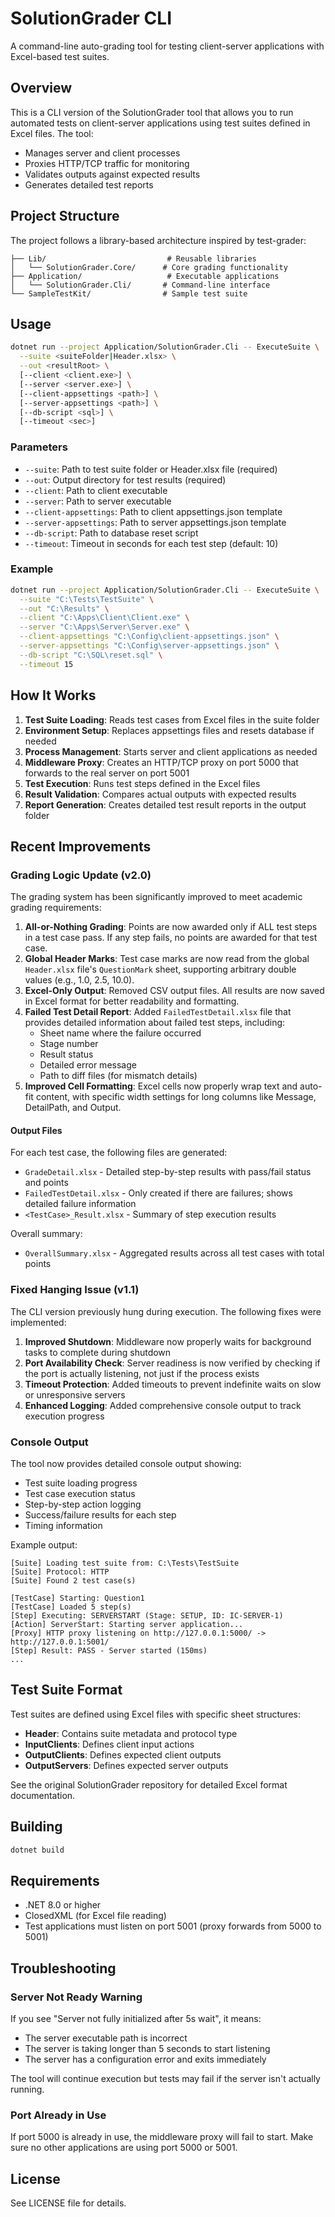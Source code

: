 # SolutionGrader CLI

A command-line auto-grading tool for testing client-server applications with Excel-based test suites.

## Overview

This is a CLI version of the SolutionGrader tool that allows you to run automated tests on client-server applications using test suites defined in Excel files. The tool:

- Manages server and client processes
- Proxies HTTP/TCP traffic for monitoring
- Validates outputs against expected results
- Generates detailed test reports

## Project Structure

The project follows a library-based architecture inspired by test-grader:

```
├── Lib/                           # Reusable libraries
│   └── SolutionGrader.Core/      # Core grading functionality
├── Application/                   # Executable applications
│   └── SolutionGrader.Cli/       # Command-line interface
└── SampleTestKit/                # Sample test suite
```

## Usage

```bash
dotnet run --project Application/SolutionGrader.Cli -- ExecuteSuite \
  --suite <suiteFolder|Header.xlsx> \
  --out <resultRoot> \
  [--client <client.exe>] \
  [--server <server.exe>] \
  [--client-appsettings <path>] \
  [--server-appsettings <path>] \
  [--db-script <sql>] \
  [--timeout <sec>]
```

### Parameters

- `--suite`: Path to test suite folder or Header.xlsx file (required)
- `--out`: Output directory for test results (required)
- `--client`: Path to client executable
- `--server`: Path to server executable
- `--client-appsettings`: Path to client appsettings.json template
- `--server-appsettings`: Path to server appsettings.json template
- `--db-script`: Path to database reset script
- `--timeout`: Timeout in seconds for each test step (default: 10)

### Example

```bash
dotnet run --project Application/SolutionGrader.Cli -- ExecuteSuite \
  --suite "C:\Tests\TestSuite" \
  --out "C:\Results" \
  --client "C:\Apps\Client\Client.exe" \
  --server "C:\Apps\Server\Server.exe" \
  --client-appsettings "C:\Config\client-appsettings.json" \
  --server-appsettings "C:\Config\server-appsettings.json" \
  --db-script "C:\SQL\reset.sql" \
  --timeout 15
```

## How It Works

1. **Test Suite Loading**: Reads test cases from Excel files in the suite folder
2. **Environment Setup**: Replaces appsettings files and resets database if needed
3. **Process Management**: Starts server and client applications as needed
4. **Middleware Proxy**: Creates an HTTP/TCP proxy on port 5000 that forwards to the real server on port 5001
5. **Test Execution**: Runs test steps defined in the Excel files
6. **Result Validation**: Compares actual outputs with expected results
7. **Report Generation**: Creates detailed test result reports in the output folder

## Recent Improvements

### Grading Logic Update (v2.0)

The grading system has been significantly improved to meet academic grading requirements:

1. **All-or-Nothing Grading**: Points are now awarded only if ALL test steps in a test case pass. If any step fails, no points are awarded for that test case.
2. **Global Header Marks**: Test case marks are now read from the global `Header.xlsx` file's `QuestionMark` sheet, supporting arbitrary double values (e.g., 1.0, 2.5, 10.0).
3. **Excel-Only Output**: Removed CSV output files. All results are now saved in Excel format for better readability and formatting.
4. **Failed Test Detail Report**: Added `FailedTestDetail.xlsx` file that provides detailed information about failed test steps, including:
   - Sheet name where the failure occurred
   - Stage number
   - Result status
   - Detailed error message
   - Path to diff files (for mismatch details)
5. **Improved Cell Formatting**: Excel cells now properly wrap text and auto-fit content, with specific width settings for long columns like Message, DetailPath, and Output.

#### Output Files

For each test case, the following files are generated:
- `GradeDetail.xlsx` - Detailed step-by-step results with pass/fail status and points
- `FailedTestDetail.xlsx` - Only created if there are failures; shows detailed failure information
- `<TestCase>_Result.xlsx` - Summary of step execution results

Overall summary:
- `OverallSummary.xlsx` - Aggregated results across all test cases with total points

### Fixed Hanging Issue (v1.1)

The CLI version previously hung during execution. The following fixes were implemented:

1. **Improved Shutdown**: Middleware now properly waits for background tasks to complete during shutdown
2. **Port Availability Check**: Server readiness is now verified by checking if the port is actually listening, not just if the process exists
3. **Timeout Protection**: Added timeouts to prevent indefinite waits on slow or unresponsive servers
4. **Enhanced Logging**: Added comprehensive console output to track execution progress

### Console Output

The tool now provides detailed console output showing:
- Test suite loading progress
- Test case execution status
- Step-by-step action logging
- Success/failure results for each step
- Timing information

Example output:
```
[Suite] Loading test suite from: C:\Tests\TestSuite
[Suite] Protocol: HTTP
[Suite] Found 2 test case(s)

[TestCase] Starting: Question1
[TestCase] Loaded 5 step(s)
[Step] Executing: SERVERSTART (Stage: SETUP, ID: IC-SERVER-1)
[Action] ServerStart: Starting server application...
[Proxy] HTTP proxy listening on http://127.0.0.1:5000/ -> http://127.0.0.1:5001/
[Step] Result: PASS - Server started (150ms)
...
```

## Test Suite Format

Test suites are defined using Excel files with specific sheet structures:
- **Header**: Contains suite metadata and protocol type
- **InputClients**: Defines client input actions
- **OutputClients**: Defines expected client outputs
- **OutputServers**: Defines expected server outputs

See the original SolutionGrader repository for detailed Excel format documentation.

## Building

```bash
dotnet build
```

## Requirements

- .NET 8.0 or higher
- ClosedXML (for Excel file reading)
- Test applications must listen on port 5001 (proxy forwards from 5000 to 5001)

## Troubleshooting

### Server Not Ready Warning

If you see "Server not fully initialized after 5s wait", it means:
- The server executable path is incorrect
- The server is taking longer than 5 seconds to start listening
- The server has a configuration error and exits immediately

The tool will continue execution but tests may fail if the server isn't actually running.

### Port Already in Use

If port 5000 is already in use, the middleware proxy will fail to start. Make sure no other applications are using port 5000 or 5001.

## License

See LICENSE file for details.
